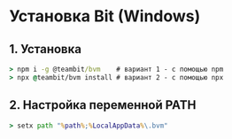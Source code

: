 # Установка Bit (Windows)
## 1. Установка
```cmd
> npm i -g @teambit/bvm    # вариант 1 - с помощью npm
> npx @teambit/bvm install # вариант 2 - с помощью npx
```
## 2. Настройка переменной PATH
```cmd
> setx path "%path%;%LocalAppData%\.bvm"
```
